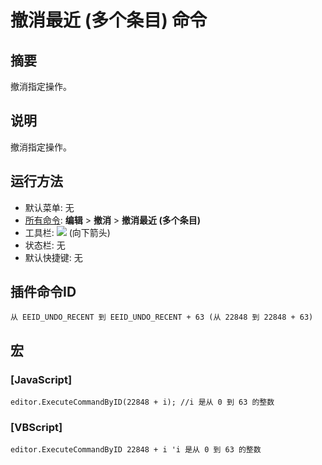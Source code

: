 # 撤消最近 (多个条目) 命令

## 摘要

撤消指定操作。

## 说明

撤消指定操作。

## 运行方法

- 默认菜单: 无
- [所有命令](../tools/all_commands): **编辑** \> **撤消** \> **撤消最近 (多个条目)**
- 工具栏: ![](../../images/editundo..png) (向下箭头)
- 状态栏: 无
- 默认快捷键: 无

## 插件命令ID

```
从 EEID_UNDO_RECENT 到 EEID_UNDO_RECENT + 63 (从 22848 到 22848 + 63)
```

## 宏

### \[JavaScript\]

```
editor.ExecuteCommandByID(22848 + i); //i 是从 0 到 63 的整数
```

### \[VBScript\]

```
editor.ExecuteCommandByID 22848 + i 'i 是从 0 到 63 的整数
```
